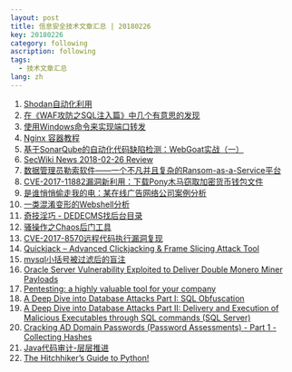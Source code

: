 ```yaml
---
layout: post
title: 信息安全技术文章汇总 | 20180226
key: 20180226
category: following
ascription: following
tags:
  - 技术文章汇总
lang: zh
---
```

1. [Shodan自动化利用][1]
2. [在《WAF攻防之SQL注入篇》中几个有意思的发现][2]
3. [使用Windows命令来实现端口转发][3]
4. [Nginx 容器教程][4]
5. [基于SonarQube的自动化代码缺陷检测：WebGoat实战（一）][5]
6. [SecWiki News 2018-02-26 Review][6]
7. [数据管理员勒索软件——一个不凡并且复杂的Ransom-as-a-Service平台][7]
8. [CVE-2017-11882漏洞新利用：下载Pony木马窃取加密货币钱包文件][8]
9. [是谁悄悄偷走我的电：某在线广告网络公司案例分析][9]
10. [一类混淆变形的Webshell分析][10]
11. [奇技淫巧 - DEDECMS找后台目录][11]
12. [骚操作之Chaos后门工具][12]
13. [CVE-2017-8570远程代码执行漏洞复现][13]
14. [Quickjack – Advanced Clickjacking & Frame Slicing Attack Tool][14]
15. [mysql小括号被过滤后的盲注][15]
16. [Oracle Server Vulnerability Exploited to Deliver Double Monero Miner Payloads][16]
17. [Pentesting: a highly valuable tool for your company][17]
18. [A Deep Dive into Database Attacks Part I: SQL Obfuscation][18]
19. [A Deep Dive into Database Attacks Part II: Delivery and Execution of Malicious Executables through SQL commands (SQL Server)][19]
20. [Cracking AD Domain Passwords (Password Assessments) - Part 1 - Collecting Hashes][20]
21. [Java代码审计-层层推进][21]
22. [The Hitchhiker’s Guide to Python!][22]


  [1]: https://xianzhi.aliyun.com/forum/topic/2070
  [2]: https://xianzhi.aliyun.com/forum/topic/2069
  [3]: https://xianzhi.aliyun.com/forum/topic/2068
  [4]: http://www.ruanyifeng.com/blog/2018/02/nginx-docker.html
  [5]: http://www.freebuf.com/news/162977.html
  [6]: http://www.sec-wiki.com/?2018-02-26
  [7]: http://www.freebuf.com/column/163505.html
  [8]: http://www.freebuf.com/column/163470.html
  [9]: https://www.anquanke.com/post/id/99039
  [10]: https://www.anquanke.com/post/id/98889
  [11]: https://bbs.ichunqiu.com/thread-34852-1-1.html
  [12]: https://bbs.ichunqiu.com/thread-34832-1-1.html
  [13]: https://bbs.ichunqiu.com/thread-34831-1-1.html
  [14]: https://www.darknet.org.uk/2018/02/quickjack-advanced-clickjacking-frame-slicing-attack-tool/?utm_source=feedly&utm_medium=webfeeds
  [15]: http://wiki.ioin.in/url/Vl24
  [16]: https://blog.trendmicro.com/trendlabs-security-intelligence/oracle-server-vulnerability-exploited-deliver-double-monero-miner-payloads/
  [17]: https://www.pandasecurity.com/mediacenter/security/pentesting-tool-company/
  [18]: https://www.imperva.com/blog/2018/02/database-attacks-sql-obfuscation/
  [19]: https://www.imperva.com/blog/2018/02/deep-dive-database-attacks-part-ii-delivery-execution-malicious-executables-sql-commands-sql-server/
  [20]: https://isc.sans.edu/diary.html
  [21]: https://mp.weixin.qq.com/s/muv_q5ENH_0_zpWZqqvHVw
  [22]: http://docs.python-guide.org/en/latest/